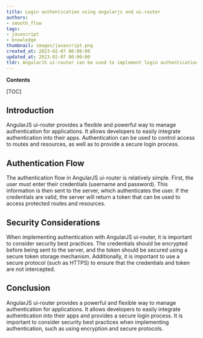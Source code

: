 ```yaml
---
title: Login authentication using angularjs and ui-router
authors:
- smooth_flow
tags:
- javascript
- knowledge
thumbnail: images/javascript.png
created_at: 2023-02-07 00:00:00
updated_at: 2023-02-07 00:00:00
tldr: AngularJS ui-router can be used to implement login authentication using Javascript by defining states and routes for authenticated and unauthenticated users.
---
```


**Contents**

[TOC]

## Introduction

AngularJS ui-router provides a flexible and powerful way to manage authentication for applications. It allows developers to easily integrate authentication into their apps. Authentication can be used to control access to routes and resources, as well as to provide a secure login process.

## Authentication Flow

The authentication flow in AngularJS ui-router is relatively simple. First, the user must enter their credentials (username and password). This information is then sent to the server, which authenticates the user. If the credentials are valid, the server will return a token that can be used to access protected routes and resources.

## Security Considerations

When implementing authentication with AngularJS ui-router, it is important to consider security best practices. The credentials should be encrypted before being sent to the server, and the token should be secured using a secure token storage mechanism. Additionally, it is important to use a secure protocol (such as HTTPS) to ensure that the credentials and token are not intercepted.

## Conclusion

AngularJS ui-router provides a powerful and flexible way to manage authentication for applications. It allows developers to easily integrate authentication into their apps and provides a secure login process. It is important to consider security best practices when implementing authentication, such as using encryption and secure protocols.
